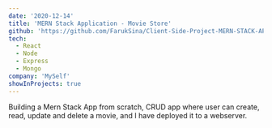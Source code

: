 ```yaml
---
date: '2020-12-14'
title: 'MERN Stack Application - Movie Store'
github: 'https://github.com/FarukSina/Client-Side-Project-MERN-STACK-APP'
tech:
  - React
  - Node
  - Express
  - Mongo
company: 'MySelf'
showInProjects: true
---
```


Building a Mern Stack App from scratch, CRUD app where user can create, read, update and delete a movie, and I have deployed it to a webserver.
